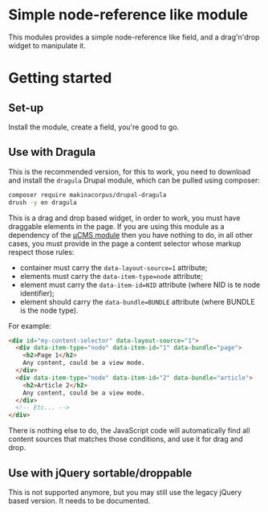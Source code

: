# Simple node-reference like module

This modules provides a simple node-reference like field, and a drag'n'drop
widget to manipulate it.

# Getting started

## Set-up

Install the module, create a field, you're good to go.

## Use with Dragula

This is the recommended version, for this to work, you need to download and
install the ``dragula`` Drupal module, which can be pulled using composer:

```sh
composer require makinacorpus/drupal-dragula
drush -y en dragula
```

This is a drag and drop based widget, in order to work, you must have draggable
elements in the page. If you are using this module as a dependency of the
[µCMS module](https://packagist.org/packages/makinacorpus/drupal-ucms) then you
have nothing to do, in all other cases, you must provide in the page a content
selector whose markup respect those rules:

 * container must carry the ``data-layout-source=1`` attribute;
 * elements must carry the ``data-item-type=node`` attribute;
 * element must carry the ``data-item-id=NID`` attribute (where NID is te node
   identifier);
 * element should carry the ``data-bundle=BUNDLE`` attribute (where BUNDLE is
   the node type).

For example:

```html
<div id="my-content-selector" data-layout-source="1">
  <div data-item-type="node" data-item-id="1" data-bundle="page">
    <h2>Page 1</h2>
    Any content, could be a view mode.
  </div>
  <div data-item-type="node" data-item-id="2" data-bundle="article">
    <h2>Article 2</h2>
    Any content, could be a view mode.
  </div>
  <!-- Etc... -->
</div>
```

There is nothing else to do, the JavaScript code will automatically find all
content sources that matches those conditions, and use it for drag and drop.

## Use with jQuery sortable/droppable

This is not supported anymore, but you may still use the legacy jQuery based
version. It needs to be documented.
